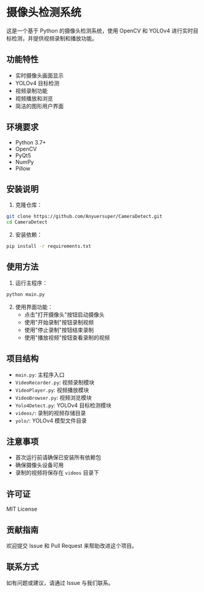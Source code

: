 # 摄像头检测系统

这是一个基于 Python 的摄像头检测系统，使用 OpenCV 和 YOLOv4 进行实时目标检测，并提供视频录制和播放功能。

## 功能特性

- 实时摄像头画面显示
- YOLOv4 目标检测
- 视频录制功能
- 视频播放和浏览
- 简洁的图形用户界面

## 环境要求

- Python 3.7+
- OpenCV
- PyQt5
- NumPy
- Pillow

## 安装说明

1. 克隆仓库：
```bash
git clone https://github.com/Anyuersuper/CameraDetect.git
cd CameraDetect
```

2. 安装依赖：
```bash
pip install -r requirements.txt
```

## 使用方法

1. 运行主程序：
```bash
python main.py
```

2. 使用界面功能：
   - 点击"打开摄像头"按钮启动摄像头
   - 使用"开始录制"按钮录制视频
   - 使用"停止录制"按钮结束录制
   - 使用"播放视频"按钮查看录制的视频

## 项目结构

- `main.py`: 主程序入口
- `VideoRecorder.py`: 视频录制模块
- `VideoPlayer.py`: 视频播放模块
- `VideoBrowser.py`: 视频浏览模块
- `Yolo4Detect.py`: YOLOv4 目标检测模块
- `videos/`: 录制的视频存储目录
- `yolo/`: YOLOv4 模型文件目录

## 注意事项

- 首次运行前请确保已安装所有依赖包
- 确保摄像头设备可用
- 录制的视频将保存在 `videos` 目录下

## 许可证

MIT License

## 贡献指南

欢迎提交 Issue 和 Pull Request 来帮助改进这个项目。

## 联系方式

如有问题或建议，请通过 Issue 与我们联系。 
